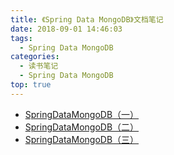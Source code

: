```yaml
---
title: 《Spring Data MongoDB》文档笔记
date: 2018-09-01 14:46:03
tags:
  - Spring Data MongoDB
categories:
  - 读书笔记
  - Spring Data MongoDB
top: true
---
```


- [SpringDataMongoDB（一）](/2018/09/01/读书笔记/《SpringData》/MongoDB/Spring-Data-MongoDB（1）/index.html)
- [SpringDataMongoDB（二）](/2018/09/01/读书笔记/《SpringData》/MongoDB/Spring-Data-MongoDB（2）/index.html)
- [SpringDataMongoDB（三）](/2018/0/01/读书笔记/《SpringData》/MongoDB/Spring-Data-MongoDB（3）/index.html)
